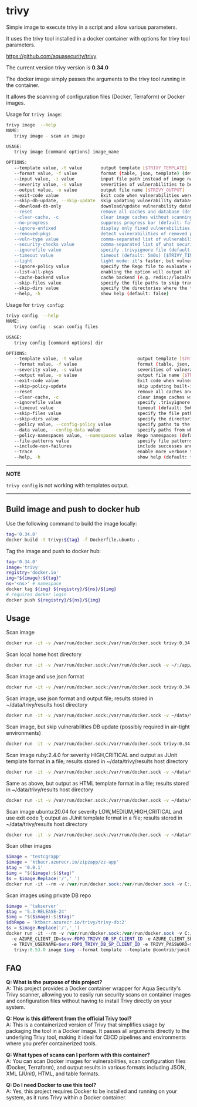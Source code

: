 # trivy
Simple image to execute trivy in a script and allow various parameters. 

It uses the trivy tool installed in a docker container with options for trivy tool parameters.

https://github.com/aquasecurity/trivy

The current version trivy version is **0.34.0**

The docker image simply passes the arguments to the trivy tool running in the container.

It allows the scanning of configuration files (Docker, Terraform) or Docker images.

Usage for `trivy image`:

```bash
trivy image  --help
NAME:
   trivy image - scan an image

USAGE:
   trivy image [command options] image_name

OPTIONS:
   --template value, -t value       output template [$TRIVY_TEMPLATE]
   --format value, -f value         format (table, json, template) (default: "table") [$TRIVY_FORMAT]
   --input value, -i value          input file path instead of image name [$TRIVY_INPUT]
   --severity value, -s value       severities of vulnerabilities to be displayed (comma separated) (default: "UNKNOWN,LOW,MEDIUM,HIGH,CRITICAL") [$TRIVY_SEVERITY]
   --output value, -o value         output file name [$TRIVY_OUTPUT]
   --exit-code value                Exit code when vulnerabilities were found (default: 0) [$TRIVY_EXIT_CODE]
   --skip-db-update, --skip-update  skip updating vulnerability database (default: false) [$TRIVY_SKIP_UPDATE, $TRIVY_SKIP_DB_UPDATE]
   --download-db-only               download/update vulnerability database but don't run a scan (default: false) [$TRIVY_DOWNLOAD_DB_ONLY]
   --reset                          remove all caches and database (default: false) [$TRIVY_RESET]
   --clear-cache, -c                clear image caches without scanning (default: false) [$TRIVY_CLEAR_CACHE]
   --no-progress                    suppress progress bar (default: false) [$TRIVY_NO_PROGRESS]
   --ignore-unfixed                 display only fixed vulnerabilities (default: false) [$TRIVY_IGNORE_UNFIXED]
   --removed-pkgs                   detect vulnerabilities of removed packages (only for Alpine) (default: false) [$TRIVY_REMOVED_PKGS]
   --vuln-type value                comma-separated list of vulnerability types (os,library) (default: "os,library") [$TRIVY_VULN_TYPE]
   --security-checks value          comma-separated list of what security issues to detect (vuln,config) (default: "vuln") [$TRIVY_SECURITY_CHECKS]
   --ignorefile value               specify .trivyignore file (default: ".trivyignore") [$TRIVY_IGNOREFILE]
   --timeout value                  timeout (default: 5m0s) [$TRIVY_TIMEOUT]
   --light                          light mode: it's faster, but vulnerability descriptions and references are not displayed (default: false) [$TRIVY_LIGHT]
   --ignore-policy value            specify the Rego file to evaluate each vulnerability [$TRIVY_IGNORE_POLICY]
   --list-all-pkgs                  enabling the option will output all packages regardless of vulnerability (default: false) [$TRIVY_LIST_ALL_PKGS]
   --cache-backend value            cache backend (e.g. redis://localhost:6379) (default: "fs") [$TRIVY_CACHE_BACKEND]
   --skip-files value               specify the file paths to skip traversal [$TRIVY_SKIP_FILES]
   --skip-dirs value                specify the directories where the traversal is skipped [$TRIVY_SKIP_DIRS]
   --help, -h                       show help (default: false)
```

Usage for `trivy config`:

```bash
trivy config  --help
NAME:
   trivy config - scan config files

USAGE:
   trivy config [command options] dir

OPTIONS:
   --template value, -t value                     output template [$TRIVY_TEMPLATE]
   --format value, -f value                       format (table, json, template) (default: "table") [$TRIVY_FORMAT]
   --severity value, -s value                     severities of vulnerabilities to be displayed (comma separated) (default: "UNKNOWN,LOW,MEDIUM,HIGH,CRITICAL") [$TRIVY_SEVERITY]
   --output value, -o value                       output file name [$TRIVY_OUTPUT]
   --exit-code value                              Exit code when vulnerabilities were found (default: 0) [$TRIVY_EXIT_CODE]
   --skip-policy-update                           skip updating built-in policies (default: false) [$TRIVY_SKIP_POLICY_UPDATE]
   --reset                                        remove all caches and database (default: false) [$TRIVY_RESET]
   --clear-cache, -c                              clear image caches without scanning (default: false) [$TRIVY_CLEAR_CACHE]
   --ignorefile value                             specify .trivyignore file (default: ".trivyignore") [$TRIVY_IGNOREFILE]
   --timeout value                                timeout (default: 5m0s) [$TRIVY_TIMEOUT]
   --skip-files value                             specify the file paths to skip traversal [$TRIVY_SKIP_FILES]
   --skip-dirs value                              specify the directories where the traversal is skipped [$TRIVY_SKIP_DIRS]
   --policy value, --config-policy value          specify paths to the Rego policy files directory, applying config files [$TRIVY_POLICY]
   --data value, --config-data value              specify paths from which data for the Rego policies will be recursively loaded [$TRIVY_DATA]
   --policy-namespaces value, --namespaces value  Rego namespaces (default: "users") [$TRIVY_POLICY_NAMESPACES]
   --file-patterns value                          specify file patterns [$TRIVY_FILE_PATTERNS]
   --include-non-failures                         include successes and exceptions (default: false) [$TRIVY_INCLUDE_NON_FAILURES]
   --trace                                        enable more verbose trace output for custom queries (default: false) [$TRIVY_TRACE]
   --help, -h                                     show help (default: false)

```

---
**NOTE**

`trivy config` is not working with templates output.  

---


## Build image and push to docker hub
Use the following command to build the image locally:

```bash
tag='0.34.0'
docker build -t trivy:${tag} -f Dockerfile.ubuntu .
```

Tag the image and push to docker hub:

```bash
tag='0.34.0'
image='trivy'
registry='docker.io'
img="${image}:${tag}"
ns='<ns>' # namespace
docker tag ${img} ${registry}/${ns}/${img}
# requires docker login
docker push ${registry}/${ns}/${img}
```

## Usage

Scan image
```bash
docker run -it -v /var/run/docker.sock:/var/run/docker.sock trivy:0.34.0 image alpine:3.14
```

Scan local home host directory
```bash
docker run -it -v /var/run/docker.sock:/var/run/docker.sock -v ~/:/app/host-home trivy:0.34.0 config ./host-home
```

Scan image and use json format
```bash
docker run -it -v /var/run/docker.sock:/var/run/docker.sock trivy:0.34.0 image alpine:3.14 --format json
```

Scan image, use json format and output file; results stored in ~/data/trivy/results host directory 
```bash
docker run -it -v /var/run/docker.sock:/var/run/docker.sock -v ~/data/trivy/results:/app/results trivy:0.34.0 image alpine:3.14 --format json --output ./results/results.json
```

Scan image, but skip vulnerabilities DB update (possibly required in air-tight environments)
```bash
docker run -it -v /var/run/docker.sock:/var/run/docker.sock trivy:0.34.0 image alpine:3.14 --skib-db-update
```


Scan image ruby:2.4.0 for severity HIGH,CRITICAL and output as JUnit template format in a file; 
results stored in ~/data/trivy/results host directory 
```bash
docker run -it -v /var/run/docker.sock:/var/run/docker.sock -v ~/data/trivy/results:/app/results trivy:0.34.0 image ruby:2.4.0 --format template --template @contrib/junit.tpl --output ./results/results.xml --severity HIGH,CRITICAL
```


Same as above, but output as HTML template format in a file; 
results stored in ~/data/trivy/results host directory 
```bash
docker run -it -v /var/run/docker.sock:/var/run/docker.sock -v ~/data/trivy/results:/app/results trivy:0.34.0 image ruby:2.4.0 --format template --template @contrib/html.tpl --output ./results/results.html --severity HIGH,CRITICAL
```


Scan image ubuntu:20.04 for severity LOW,MEDIUM,HIGH,CRITICAL and use exit code 1; output as JUnit template format in a file; 
results stored in ~/data/trivy/results host directory 
```bash
docker run -it -v /var/run/docker.sock:/var/run/docker.sock -v ~/data/trivy/results:/app/results trivy:0.34.0 image ubuntu:20.04 --format template --template @contrib/junit.tpl --output ./results/results.xml --severity LOW,MEDIUM,HIGH,CRITICAL --exit-code 1
```

Scan other images
``` PowerShell
$image = 'testcgrapp'
$image = 'ktbacr.azurecr.io/zipzapp/zz-app'
$tag = '0.0.1'
$img = "$($image):$($tag)"
$s = $image.Replace('/','_')
docker run -it --rm -v /var/run/docker.sock:/var/run/docker.sock -v C:/Users/daradu/data/trivy/results:/app/results trivy:0.53.0 image $img --format template --template @contrib/junit.tpl --output ./results/results_$s.xml --severity HIGH,CRITICAL --skip-db-update
```

Scan images using private DB repo
``` PowerShell
$image = 'takserver'
$tag = '5.3-RELEASE-24'
$img = "$($image):$($tag)"
$dbRepo = 'ktbacr.azurecr.io/trivy/trivy-db:2'
$s = $image.Replace('/','_')
docker run -it --rm -v /var/run/docker.sock:/var/run/docker.sock -v C:/Data/trivy/results:/app/results `
  -e AZURE_CLIENT_ID=$env:FDPO_TRIVY_DB_SP_CLIENT_ID -e AZURE_CLIENT_SECRET=$env:FDPO_TRIVY_DB_SP_CLIENT_SECRET -e AZURE_TENANT_ID=$env:FDPO_TENANT_ID `
  -e TRIVY_USERNAME=$env:FDPO_TRIVY_DB_SP_CLIENT_ID -e TRIVY_PASSWORD=$env:FDPO_TRIVY_DB_SP_CLIENT_SECRET `
   trivy:0.53.0 image $img --format template --template @contrib/junit.tpl --output ./results/results_$s.xml --severity HIGH,CRITICAL --db-repository $dbRepo
```

## FAQ

**Q: What is the purpose of this project?**  
A: This project provides a Docker container wrapper for Aqua Security's Trivy scanner, allowing you to easily run security scans on container images and configuration files without having to install Trivy directly on your system.

**Q: How is this different from the official Trivy tool?**  
A: This is a containerized version of Trivy that simplifies usage by packaging the tool in a Docker image. It passes all arguments directly to the underlying Trivy tool, making it ideal for CI/CD pipelines and environments where you prefer containerized tools.

**Q: What types of scans can I perform with this container?**  
A: You can scan Docker images for vulnerabilities, scan configuration files (Docker, Terraform), and output results in various formats including JSON, XML (JUnit), HTML, and table formats.

**Q: Do I need Docker to use this tool?**  
A: Yes, this project requires Docker to be installed and running on your system, as it runs Trivy within a Docker container.

